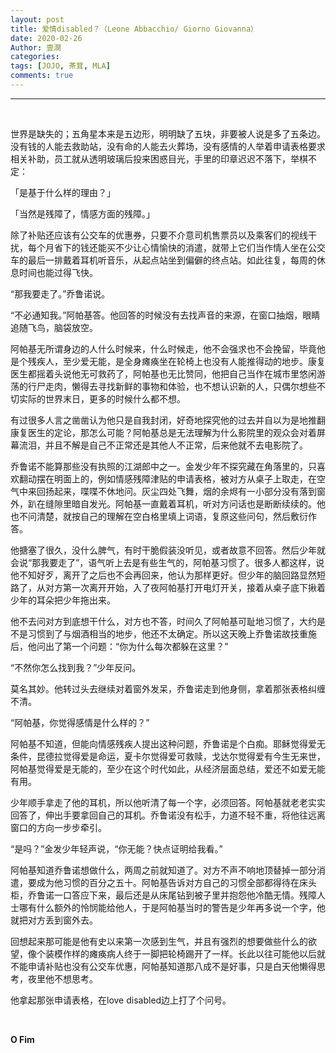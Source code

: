 ```yaml
---
layout: post
title: 爱情disabled？（Leone Abbacchio/ Giorno Giovanna）
date: 2020-02-26
Author: 壹澗
categories: 
tags: [JOJO, 茶茸, MLA]
comments: true
--- 
```


***

<br/>

世界是缺失的；五角星本来是五边形，明明缺了五块，非要被人说是多了五条边。没有钱的人能去救助站，没有命的人能去火葬场，没有感情的人举着申请表格要求相关补助，员工就从透明玻璃后投来困惑目光，手里的印章迟迟不落下，举棋不定：

「是基于什么样的理由？」

「当然是残障了，情感方面的残障。」

除了补贴还应该有公交车的优惠券，只要不介意司机售票员以及乘客们的视线干扰，每个月省下的钱还能买不少让心情愉快的消遣，就带上它们当作情人坐在公交车的最后一排戴着耳机听音乐，从起点站坐到偏僻的终点站。如此往复，每周的休息时间也能过得飞快。

“那我要走了。”乔鲁诺说。

“不必通知我。”阿帕基答。他回答的时候没有去找声音的来源，在窗口抽烟，眼睛追随飞鸟，脑袋放空。

阿帕基无所谓身边的人什么时候来，什么时候走，他不会强求也不会挽留，毕竟他是个残疾人，至少爱无能，是全身瘫痪坐在轮椅上也没有人能推得动的地步。康复医生都摇着头说他无可救药了，阿帕基也无比赞同，他把自己当作在城市里悠闲游荡的行尸走肉，懒得去寻找新鲜的事物和体验，也不想认识新的人，只偶尔想些不切实际的世界末日，更多的时候什么都不想。

有过很多人言之凿凿认为他只是自我封闭，好奇地探究他的过去并自以为是地推翻康复医生的定论，那怎么可能？阿帕基总是无法理解为什么影院里的观众会对着屏幕流泪，并且不解是自己不正常还是其他人不正常，后来他就不去电影院了。

乔鲁诺不能算那些没有执照的江湖郎中之一。金发少年不探究藏在角落里的，只喜欢翻动摆在明面上的，例如情感残障津贴的申请表格，被对方从桌子上取走，在空气中来回扬起来，喋喋不休地问。灰尘四处飞舞，烟的余烬有一小部分没有落到窗外，趴在缝隙里暗自发光。阿帕基一直戴着耳机，听对方问话也是断断续续的。他也不问清楚，就按自己的理解在空白格里填上词语，复原这些问句，然后敷衍作答。

他搪塞了很久，没什么脾气，有时干脆假装没听见，或者故意不回答。然后少年就会说“那我要走了”，语气听上去是有些生气的，阿帕基习惯了。很多人都这样，说他不知好歹，离开了之后也不会再回来，他认为那样更好。但少年的脑回路显然短路了，从对方第一次离开开始，入了夜阿帕基打开电灯开关，接着从桌子底下揪着少年的耳朵把少年拖出来。

他不去问对方到底想干什么，对方也不答，时间久了阿帕基可耻地习惯了，大约是不是习惯到了与烟酒相当的地步，他还不太确定。所以这天晚上乔鲁诺故技重施后，他问出了第一个问题：“你为什么每次都躲在这里？”

“不然你怎么找到我？”少年反问。

莫名其妙。他转过头去继续对着窗外发呆，乔鲁诺走到他身侧，拿着那张表格纠缠不清。

“阿帕基，你觉得感情是什么样的？”

阿帕基不知道，但能向情感残疾人提出这种问题，乔鲁诺是个白痴。耶稣觉得爱无条件，昆德拉觉得爱是命运，夏卡尔觉得爱可救赎，戈达尔觉得爱有今生无来世，阿帕基觉得爱是无能的，至少在这个时代如此，从经济层面总结，爱还不如爱无能有用。

少年顺手拿走了他的耳机，所以他听清了每一个字，必须回答。阿帕基就老老实实回答了，伸出手要拿回自己的耳机。乔鲁诺没有松手，力道不轻不重，将他往远离窗口的方向一步步牵引。

“是吗？”金发少年轻声说，“你无能？快点证明给我看。”

阿帕基知道乔鲁诺想做什么，两周之前就知道了。对方不声不响地顶替掉一部分消遣，要成为他习惯的百分之五十。阿帕基告诉对方自己的习惯全部都得待在床头柜，乔鲁诺一口答应下来，最后还是从床尾钻到被子里并抱怨他冷酷无情。残障人士哪有什么额外的怜悯能给他人，于是阿帕基当时的警告是少年再多说一个字，他就把对方丢到窗外去。

回想起来那可能是他有史以来第一次感到生气，并且有强烈的想要做些什么的欲望，像个装模作样的瘫痪病人终于一脚把轮椅踢开了一样。长此以往可能他以后就不能申请补贴也没有公交车优惠，阿帕基知道那八成不是好事，只是白天他懒得思考，夜里他不想思考。

他拿起那张申请表格，在love disabled边上打了个问号。

<br/>

**O Fim**

